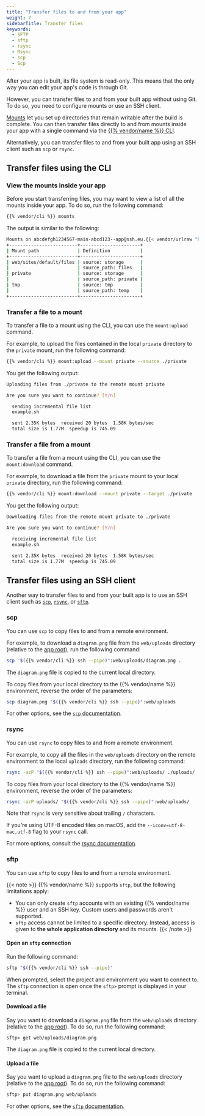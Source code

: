 ```yaml
---
title: "Transfer files to and from your app"
weight: 7
sidebarTitle: Transfer files
keywords:
  - SFTP
  - sftp
  - rsync
  - Rsync
  - scp
  - Scp
---
```


After your app is built, its file system is read-only.
This means that the only way you can edit your app's code is through Git.

However, you can transfer files to and from your built app without using Git.
To do so, you need to configure mounts or use an SSH client.

[Mounts](/create-apps/app-reference/builtin-image.md#mounts) let you set up directories that remain writable after the build is complete.
You can then transfer files directly to and from mounts inside your app
with a single command via the [{{% vendor/name %}} CLI](../administration/cli/_index.md).

Alternatively, you can transfer files to and from your built app using an SSH client
such as `scp` or `rsync`.

## Transfer files using the CLI

### View the mounts inside your app

Before you start transferring files,
you may want to view a list of all the mounts inside your app.
To do so, run the following command:

```bash
{{% vendor/cli %}} mounts
```

The output is similar to the following:

```bash
Mounts on abcdefgh1234567-main-abcd123--app@ssh.eu.{{< vendor/urlraw "host" >}}:
+-------------------------+----------------------+
| Mount path              | Definition           |
+-------------------------+----------------------+
| web/sites/default/files | source: storage      |
|                         | source_path: files   |
| private                 | source: storage      |
|                         | source_path: private |
| tmp                     | source: tmp          |
|                         | source_path: temp    |
+-------------------------+----------------------+
```

### Transfer a file to a mount

To transfer a file to a mount using the CLI, you can use the `mount:upload` command.

For example, to upload the files contained in the local `private` directory to the `private` mount,
run the following command:

```bash
{{% vendor/cli %}} mount:upload --mount private --source ./private
```

You get the following output:

```bash
Uploading files from ./private to the remote mount private

Are you sure you want to continue? [Y/n]

  sending incremental file list
  example.sh

  sent 2.35K bytes  received 20 bytes  1.58K bytes/sec
  total size is 1.77M  speedup is 745.09
```

### Transfer a file from a mount

To transfer a file from a mount using the CLI, you can use the `mount:download` command.

For example, to download a file from the `private` mount to your local `private` directory,
run the following command:

```bash
{{% vendor/cli %}} mount:download --mount private --target ./private
```

You get the following output:

```bash
Downloading files from the remote mount private to ./private

Are you sure you want to continue? [Y/n]

  receiving incremental file list
  example.sh

  sent 2.35K bytes  received 20 bytes  1.58K bytes/sec
  total size is 1.77M  speedup is 745.09
```

## Transfer files using an SSH client

Another way to transfer files to and from your built app is to use an SSH client such as [`scp`](file-transfer.md#scp),
[`rsync`](file-transfer.md#rsync), or [`sftp`](file-transfer.md#sftp).

### scp

You can use `scp` to copy files to and from a remote environment.

For example, to download a `diagram.png` file from the `web/uploads` directory
(relative to the [app root](/create-apps/app-reference/builtin-image.md#root-directory)),
run the following command:

```bash
scp "$({{% vendor/cli %}} ssh --pipe)":web/uploads/diagram.png .
```

The `diagram.png` file is copied to the current local directory.

To copy files from your local directory to the {{% vendor/name %}} environment,
reverse the order of the parameters:

```bash
scp diagram.png "$({{% vendor/cli %}} ssh --pipe)":web/uploads
```

For other options, see the [`scp` documentation](https://www.man7.org/linux/man-pages/man1/scp.1.html).

### rsync

You can use `rsync` to copy files to and from a remote environment.

For example, to copy all the files in the `web/uploads` directory on the remote environment
to the local `uploads` directory,
run the following command:

```bash
rsync -azP "$({{% vendor/cli %}} ssh --pipe)":web/uploads/ ./uploads/
```

To copy files from your local directory to the {{% vendor/name %}} environment,
reverse the order of the parameters:

```bash
rsync -azP uploads/ "$({{% vendor/cli %}} ssh --pipe)":web/uploads/
```

Note that `rsync` is very sensitive about trailing `/` characters.

If you're using UTF-8 encoded files on macOS,
add the `--iconv=utf-8-mac,utf-8` flag to your `rsync` call.

For more options, consult the [rsync documentation](https://man7.org/linux/man-pages/man1/rsync.1.html).

### sftp

You can use `sftp` to copy files to and from a remote environment.

{{< note >}}
{{% vendor/name %}} supports `sftp`, but the following limitations apply:

- You can only create `sftp` accounts with an existing {{% vendor/name %}} user and an SSH key.
  Custom users and passwords aren't supported.
- `sftp` access cannot be limited to a specific directory.
  Instead, access is given to **the whole application directory** and its mounts.
{{< /note >}}

#### Open an `sftp` connection

Run the following command:

```bash
sftp "$({{% vendor/cli %}} ssh --pipe)"
```

When prompted, select the project and environment you want to connect to.
The `sftp` connection is open once the `sftp>` prompt is displayed in your terminal.

#### Download a file

Say you want to download a `diagram.png` file from the `web/uploads` directory
(relative to the [app root](/create-apps/app-reference/builtin-image.md#root-directory)).
To do so, run the following command:

```
sftp> get web/uploads/diagram.png
```

The `diagram.png` file is copied to the current local directory.

#### Upload a file

Say you want to upload a `diagram.png` file to the `web/uploads` directory
(relative to the [app root](/create-apps/app-reference/builtin-image.md#root-directory)).
To do so, run the following command:

```bash
sftp> put diagram.png web/uploads
```

For other options, see the [`sftp` documentation](https://man7.org/linux/man-pages/man1/sftp.1.html).
